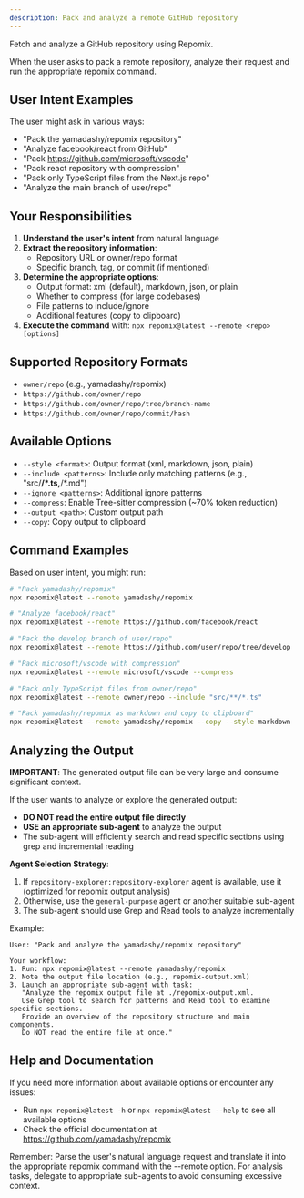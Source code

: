 ```yaml
---
description: Pack and analyze a remote GitHub repository
---
```


Fetch and analyze a GitHub repository using Repomix.

When the user asks to pack a remote repository, analyze their request and run the appropriate repomix command.

## User Intent Examples

The user might ask in various ways:
- "Pack the yamadashy/repomix repository"
- "Analyze facebook/react from GitHub"
- "Pack https://github.com/microsoft/vscode"
- "Pack react repository with compression"
- "Pack only TypeScript files from the Next.js repo"
- "Analyze the main branch of user/repo"

## Your Responsibilities

1. **Understand the user's intent** from natural language
2. **Extract the repository information**:
   - Repository URL or owner/repo format
   - Specific branch, tag, or commit (if mentioned)
3. **Determine the appropriate options**:
   - Output format: xml (default), markdown, json, or plain
   - Whether to compress (for large codebases)
   - File patterns to include/ignore
   - Additional features (copy to clipboard)
4. **Execute the command** with: `npx repomix@latest --remote <repo> [options]`

## Supported Repository Formats

- `owner/repo` (e.g., yamadashy/repomix)
- `https://github.com/owner/repo`
- `https://github.com/owner/repo/tree/branch-name`
- `https://github.com/owner/repo/commit/hash`

## Available Options

- `--style <format>`: Output format (xml, markdown, json, plain)
- `--include <patterns>`: Include only matching patterns (e.g., "src/**/*.ts,**/*.md")
- `--ignore <patterns>`: Additional ignore patterns
- `--compress`: Enable Tree-sitter compression (~70% token reduction)
- `--output <path>`: Custom output path
- `--copy`: Copy output to clipboard

## Command Examples

Based on user intent, you might run:

```bash
# "Pack yamadashy/repomix"
npx repomix@latest --remote yamadashy/repomix

# "Analyze facebook/react"
npx repomix@latest --remote https://github.com/facebook/react

# "Pack the develop branch of user/repo"
npx repomix@latest --remote https://github.com/user/repo/tree/develop

# "Pack microsoft/vscode with compression"
npx repomix@latest --remote microsoft/vscode --compress

# "Pack only TypeScript files from owner/repo"
npx repomix@latest --remote owner/repo --include "src/**/*.ts"

# "Pack yamadashy/repomix as markdown and copy to clipboard"
npx repomix@latest --remote yamadashy/repomix --copy --style markdown
```

## Analyzing the Output

**IMPORTANT**: The generated output file can be very large and consume significant context.

If the user wants to analyze or explore the generated output:
- **DO NOT read the entire output file directly**
- **USE an appropriate sub-agent** to analyze the output
- The sub-agent will efficiently search and read specific sections using grep and incremental reading

**Agent Selection Strategy**:
1. If `repository-explorer:repository-explorer` agent is available, use it (optimized for repomix output analysis)
2. Otherwise, use the `general-purpose` agent or another suitable sub-agent
3. The sub-agent should use Grep and Read tools to analyze incrementally

Example:
```text
User: "Pack and analyze the yamadashy/repomix repository"

Your workflow:
1. Run: npx repomix@latest --remote yamadashy/repomix
2. Note the output file location (e.g., repomix-output.xml)
3. Launch an appropriate sub-agent with task:
   "Analyze the repomix output file at ./repomix-output.xml.
   Use Grep tool to search for patterns and Read tool to examine specific sections.
   Provide an overview of the repository structure and main components.
   Do NOT read the entire file at once."
```

## Help and Documentation

If you need more information about available options or encounter any issues:
- Run `npx repomix@latest -h` or `npx repomix@latest --help` to see all available options
- Check the official documentation at https://github.com/yamadashy/repomix

Remember: Parse the user's natural language request and translate it into the appropriate repomix command with the --remote option. For analysis tasks, delegate to appropriate sub-agents to avoid consuming excessive context.
